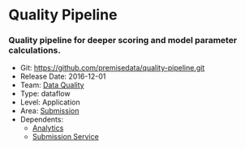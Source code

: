 # Quality Pipeline
### Quality pipeline for deeper scoring and model parameter calculations.
* Git: https://github.com/premisedata/quality-pipeline.git
* Release Date: 2016-12-01
* Team: [Data Quality](../teams/data-quality.md)
* Type: dataflow
* Level: Application
* Area: [Submission](../areas/submission.png)
* Dependents:
  * [Analytics](analytics-schema.md)
  * [Submission Service](submission-service.md)
